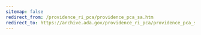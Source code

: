 ```yaml
---
sitemap: false 
redirect_from: /providence_ri_pca/providence_pca_sa.htm 
redirect_to: https://archive.ada.gov/providence_ri_pca/providence_pca_sa.htm 
---
```

